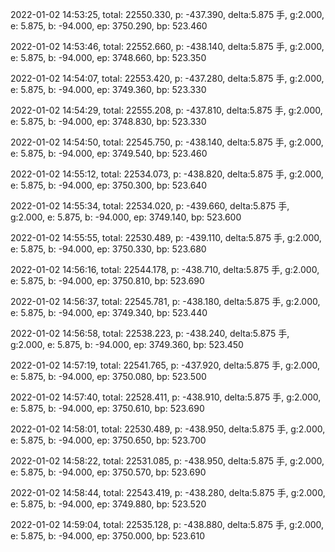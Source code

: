 2022-01-02 14:53:25, total: 22550.330, p: -437.390, delta:5.875 手, g:2.000, e: 5.875, b: -94.000, ep: 3750.290, bp: 523.460

2022-01-02 14:53:46, total: 22552.660, p: -438.140, delta:5.875 手, g:2.000, e: 5.875, b: -94.000, ep: 3748.660, bp: 523.350

2022-01-02 14:54:07, total: 22553.420, p: -437.280, delta:5.875 手, g:2.000, e: 5.875, b: -94.000, ep: 3749.360, bp: 523.330

2022-01-02 14:54:29, total: 22555.208, p: -437.810, delta:5.875 手, g:2.000, e: 5.875, b: -94.000, ep: 3748.830, bp: 523.330

2022-01-02 14:54:50, total: 22545.750, p: -438.140, delta:5.875 手, g:2.000, e: 5.875, b: -94.000, ep: 3749.540, bp: 523.460

2022-01-02 14:55:12, total: 22534.073, p: -438.820, delta:5.875 手, g:2.000, e: 5.875, b: -94.000, ep: 3750.300, bp: 523.640

2022-01-02 14:55:34, total: 22534.020, p: -439.660, delta:5.875 手, g:2.000, e: 5.875, b: -94.000, ep: 3749.140, bp: 523.600

2022-01-02 14:55:55, total: 22530.489, p: -439.110, delta:5.875 手, g:2.000, e: 5.875, b: -94.000, ep: 3750.330, bp: 523.680

2022-01-02 14:56:16, total: 22544.178, p: -438.710, delta:5.875 手, g:2.000, e: 5.875, b: -94.000, ep: 3750.810, bp: 523.690

2022-01-02 14:56:37, total: 22545.781, p: -438.180, delta:5.875 手, g:2.000, e: 5.875, b: -94.000, ep: 3749.340, bp: 523.440

2022-01-02 14:56:58, total: 22538.223, p: -438.240, delta:5.875 手, g:2.000, e: 5.875, b: -94.000, ep: 3749.360, bp: 523.450

2022-01-02 14:57:19, total: 22541.765, p: -437.920, delta:5.875 手, g:2.000, e: 5.875, b: -94.000, ep: 3750.080, bp: 523.500

2022-01-02 14:57:40, total: 22528.411, p: -438.910, delta:5.875 手, g:2.000, e: 5.875, b: -94.000, ep: 3750.610, bp: 523.690

2022-01-02 14:58:01, total: 22530.489, p: -438.950, delta:5.875 手, g:2.000, e: 5.875, b: -94.000, ep: 3750.650, bp: 523.700

2022-01-02 14:58:22, total: 22531.085, p: -438.950, delta:5.875 手, g:2.000, e: 5.875, b: -94.000, ep: 3750.570, bp: 523.690

2022-01-02 14:58:44, total: 22543.419, p: -438.280, delta:5.875 手, g:2.000, e: 5.875, b: -94.000, ep: 3749.880, bp: 523.520

2022-01-02 14:59:04, total: 22535.128, p: -438.880, delta:5.875 手, g:2.000, e: 5.875, b: -94.000, ep: 3750.000, bp: 523.610